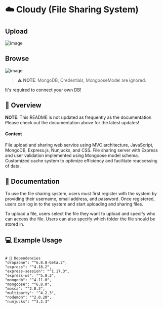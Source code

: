# ☁️ Cloudy (File Sharing System)
## Upload
![image](https://user-images.githubusercontent.com/33567830/224738818-5f3f761d-4bc9-4236-b312-23571cf0b006.png)
## Browse
![image](https://user-images.githubusercontent.com/33567830/224738903-ea145ada-2dbd-4f39-aa8d-54af341600e2.png)

> ⚠️ **NOTE**: 
> MongoDB, Credentials, MongooseModel are ignored. 
>
It's required to connect your own DB!

## 🚀 Overview

**NOTE**: This README is not updated as frequently as the documentation. Please check out the documentation above for the latest updates!

#### Context
File upload and sharing web service using MVC architecture, JavaScript, MongoDB, Express.js, Nunjucks, and CSS.
File sharing server with Express and user validation implemented using Mongoose model schema.
Customized cache system to optimize efficiency and facilitate reaccessing of data.

## 📄 Documentation
To use the file sharing system, users must first register with the system by providing their username, email address, and password. Once registered, users can log in to the system and start uploading and sharing files.

To upload a file, users select the file they want to upload and specify who can access the file. Users can also specify which folder the file should be stored in.

## 💻 Example Usage

```

```


```
# 🔧 Dependencies
"dropzone": "^6.0.0-beta.2",
"express": "^4.18.2",
"express-session": "^1.17.3",
"express-ws": "^5.0.2",
"mongodb": "^4.11.0",
"mongoose": "^6.8.0",
"mosca": "^2.8.3",
"multiparty": "^4.2.3",
"nodemon": "^2.0.20",
"nunjucks": "^3.2.3"

